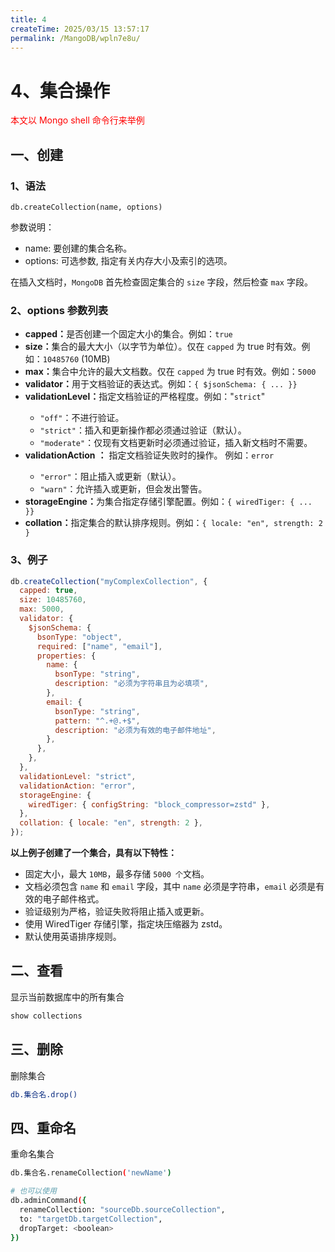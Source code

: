 ```yaml
---
title: 4
createTime: 2025/03/15 13:57:17
permalink: /MangoDB/wpln7e8u/
---
```

# 4、集合操作

<font color='red'>本文以 Mongo shell 命令行来举例</font>

## 一、创建

### 1、语法

`db.createCollection(name, options)`

参数说明：

- name: 要创建的集合名称。
- options: 可选参数, 指定有关内存大小及索引的选项。

在插入文档时，`MongoDB` 首先检查固定集合的 `size` 字段，然后检查 `max` 字段。

### 2、options 参数列表

- **capped：**<Badge text="布尔值" />是否创建一个固定大小的集合。例如：`true`
- **size：**<Badge text="数值" />集合的最大大小（以字节为单位）。仅在 `capped` 为 true 时有效。例如：`10485760` (10MB)
- **max：**<Badge text="数值" />集合中允许的最大文档数。仅在 `capped` 为 true 时有效。例如：`5000`
- **validator：**<Badge text="对象" />用于文档验证的表达式。例如：`{ $jsonSchema: { ... }}`
- **validationLevel：**<Badge text="字符串" />指定文档验证的严格程度。例如："`strict`"
  - `"off"`：不进行验证。
  - `"strict"`：插入和更新操作都必须通过验证（默认）。
  - `"moderate"`：仅现有文档更新时必须通过验证，插入新文档时不需要。
- **validationAction**<Badge text="字符串" /> **：** 指定文档验证失败时的操作。 例如：`error`
  - `"error"`：阻止插入或更新（默认）。
  - `"warn"`：允许插入或更新，但会发出警告。
- **storageEngine：**<Badge text="对象" />为集合指定存储引擎配置。例如：`{ wiredTiger: { ... }}`
- **collation：**<Badge text="对象" />指定集合的默认排序规则。例如：`{ locale: "en", strength: 2 }`

### 3、例子

```js
db.createCollection("myComplexCollection", {
  capped: true,
  size: 10485760,
  max: 5000,
  validator: {
    $jsonSchema: {
      bsonType: "object",
      required: ["name", "email"],
      properties: {
        name: {
          bsonType: "string",
          description: "必须为字符串且为必填项",
        },
        email: {
          bsonType: "string",
          pattern: "^.+@.+$",
          description: "必须为有效的电子邮件地址",
        },
      },
    },
  },
  validationLevel: "strict",
  validationAction: "error",
  storageEngine: {
    wiredTiger: { configString: "block_compressor=zstd" },
  },
  collation: { locale: "en", strength: 2 },
});
```

**以上例子创建了一个集合，具有以下特性：**

- 固定大小，最大 `10MB`，最多存储 `5000 个`文档。
- 文档必须包含 `name` 和 `email` 字段，其中 `name` 必须是字符串，`email` 必须是有效的电子邮件格式。
- 验证级别为严格，验证失败将阻止插入或更新。
- 使用 WiredTiger 存储引擎，指定块压缩器为 zstd。
- 默认使用英语排序规则。

## 二、查看

显示当前数据库中的所有集合

```bash
show collections
```

## 三、删除

删除集合

```bash
db.集合名.drop()
```

## 四、重命名

重命名集合

```bash
db.集合名.renameCollection('newName')

# 也可以使用
db.adminCommand({
  renameCollection: "sourceDb.sourceCollection",
  to: "targetDb.targetCollection",
  dropTarget: <boolean>
})
```

<style scope>
.badge {
  margin-left: 5px !important;
  margin-right: 8px !important;
  font-size: 13px !important;
}
</style>
